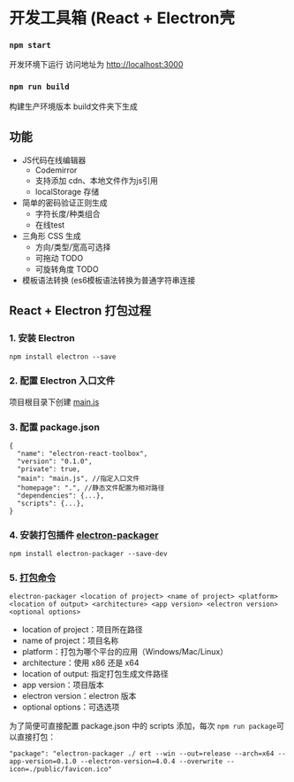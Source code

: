 # 开发工具箱 (React + Electron壳


### `npm start`

开发环境下运行 访问地址为 [http://localhost:3000](http://localhost:3000) 

### `npm run build`

构建生产环境版本 build文件夹下生成


## 功能
- JS代码在线编辑器
    - Codemirror
    - 支持添加 cdn、本地文件作为js引用
    - localStorage 存储
- 简单的密码验证正则生成
    - 字符长度/种类组合
    - 在线test
- 三角形 CSS 生成
    - 方向/类型/宽高可选择
    - 可拖动 TODO
    - 可旋转角度 TODO
- 模板语法转换 (es6模板语法转换为普通字符串连接

## React + Electron 打包过程

### 1. 安装 Electron
```
npm install electron --save
```
### 2. 配置 Electron 入口文件
项目根目录下创建 [main.js](https://github.com/mengQ99/electron-react-toolbox/blob/master/main.js)
### 3. 配置 package.json
```
{
  "name": "electron-react-toolbox",
  "version": "0.1.0",
  "private": true,
  "main": "main.js", //指定入口文件
  "homepage": ".", //静态文件配置为相对路径
  "dependencies": {...},
  "scripts": {...},
}
```
### 4. 安装打包插件 [electron-packager](https://github.com/electron-userland/electron-packager)
```
npm install electron-packager --save-dev
```
### 5. [打包命令](https://github.com/electron-userland/electron-packager#usage)
```
electron-packager <location of project> <name of project> <platform> <location of output> <architecture> <app version> <electron version> <optional options>
```
- location of project：项目所在路径 
- name of project：项目名称
- platform：打包为哪个平台的应用（Windows/Mac/Linux） 
- architecture：使用 x86 还是 x64 
- location of output: 指定打包生成文件路径
- app version：项目版本
- electron version：electron 版本 
- optional options：可选选项


为了简便可直接配置 package.json 中的 scripts 添加，每次 `npm run package`可以直接打包：

```
"package": "electron-packager ./ ert --win --out=release --arch=x64 --app-version=0.1.0 --electron-version=4.0.4 --overwrite --icon=./public/favicon.ico"
```